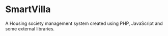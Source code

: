 # SmartVilla
A Housing society management system created using PHP, JavaScript and some external libraries.
